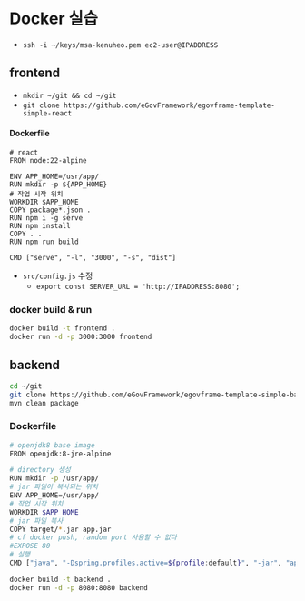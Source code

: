 # Docker 실습

- `ssh -i ~/keys/msa-kenuheo.pem ec2-user@IPADDRESS`


## frontend

- `mkdir ~/git && cd ~/git`
- `git clone https://github.com/eGovFramework/egovframe-template-simple-react`

#### Dockerfile

```
# react
FROM node:22-alpine

ENV APP_HOME=/usr/app/
RUN mkdir -p ${APP_HOME}
# 작업 시작 위치
WORKDIR $APP_HOME
COPY package*.json .
RUN npm i -g serve
RUN npm install
COPY . .
RUN npm run build

CMD ["serve", "-l", "3000", "-s", "dist"]

```

- `src/config.js` 수정
  - `export const SERVER_URL = 'http://IPADDRESS:8080';`

### docker build & run

```sh
docker build -t frontend .
docker run -d -p 3000:3000 frontend
```

## backend

```sh
cd ~/git
git clone https://github.com/eGovFramework/egovframe-template-simple-backend
mvn clean package
```
### Dockerfile
```sh
# openjdk8 base image
FROM openjdk:8-jre-alpine

# directory 생성
RUN mkdir -p /usr/app/
# jar 파일이 복사되는 위치
ENV APP_HOME=/usr/app/
# 작업 시작 위치
WORKDIR $APP_HOME
# jar 파일 복사
COPY target/*.jar app.jar
# cf docker push, random port 사용할 수 없다
#EXPOSE 80
# 실행
CMD ["java", "-Dspring.profiles.active=${profile:default}", "-jar", "app.jar"]

```

```sh
docker build -t backend .
docker run -d -p 8080:8080 backend
```
